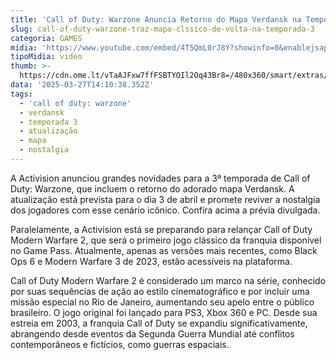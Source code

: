 ```yaml
---
title: 'Call of Duty: Warzone Anuncia Retorno do Mapa Verdansk na Temporada 3'
slug: call-of-duty-warzone-traz-mapa-clssico-de-volta-na-temporada-3
categoria: GAMES
midia: 'https://www.youtube.com/embed/4T5QmL0rJ8Y?showinfo=0&enablejsapi=1'
tipoMidia: video
thumb: >-
  https://cdn.ome.lt/vTaAJFxw7ffFSBTYOIl2Oq43Br8=/480x360/smart/extras/conteudos/omelete_THUMB_-_2025-03-27T104424.904.png
data: '2025-03-27T14:10:38.352Z'
tags:
  - 'call of duty: warzone'
  - verdansk
  - temporada 3
  - atualização
  - mapa
  - nostalgia
---
```


A Activision anunciou grandes novidades para a 3ª temporada de Call of Duty: Warzone, que incluem o retorno do adorado mapa Verdansk. A atualização está prevista para o dia 3 de abril e promete reviver a nostalgia dos jogadores com esse cenário icônico. Confira acima a prévia divulgada.

Paralelamente, a Activision está se preparando para relançar Call of Duty Modern Warfare 2, que será o primeiro jogo clássico da franquia disponível no Game Pass. Atualmente, apenas as versões mais recentes, como Black Ops 6 e Modern Warfare 3 de 2023, estão acessíveis na plataforma.

Call of Duty Modern Warfare 2 é considerado um marco na série, conhecido por suas sequências de ação ao estilo cinematográfico e por incluir uma missão especial no Rio de Janeiro, aumentando seu apelo entre o público brasileiro. O jogo original foi lançado para PS3, Xbox 360 e PC. Desde sua estreia em 2003, a franquia Call of Duty se expandiu significativamente, abrangendo desde eventos da Segunda Guerra Mundial até conflitos contemporâneos e fictícios, como guerras espaciais.
